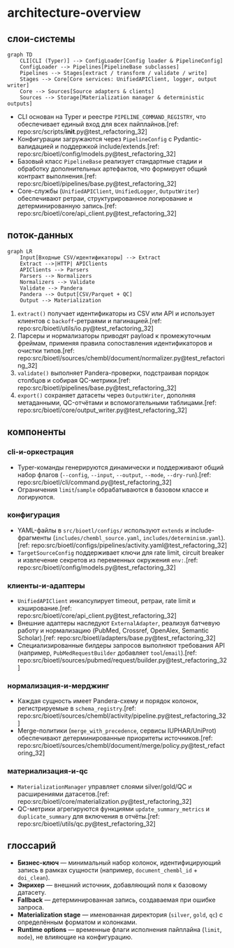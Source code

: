 # architecture-overview

## слои-системы
```mermaid
graph TD
    CLI[CLI (Typer)] --> ConfigLoader[Config loader & PipelineConfig]
    ConfigLoader --> Pipelines[PipelineBase subclasses]
    Pipelines --> Stages[extract / transform / validate / write]
    Stages --> Core[Core services: UnifiedAPIClient, logger, output writer]
    Core --> Sources[Source adapters & clients]
    Sources --> Storage[Materialization manager & deterministic outputs]
```

- CLI основан на Typer и реестре `PIPELINE_COMMAND_REGISTRY`, что обеспечивает
  единый вход для всех пайплайнов.[ref: repo:src/scripts/__init__.py@test_refactoring_32]
- Конфигурации загружаются через `PipelineConfig` с Pydantic-валидацией и
  поддержкой include/extends.[ref: repo:src/bioetl/config/models.py@test_refactoring_32]
- Базовый класс `PipelineBase` реализует стандартные стадии и обработку
  дополнительных артефактов, что формирует общий контракт выполнения.[ref: repo:src/bioetl/pipelines/base.py@test_refactoring_32]
- Core-службы (`UnifiedAPIClient`, `UnifiedLogger`, `OutputWriter`) обеспечивают
  ретраи, структурированное логирование и детерминированную запись.[ref: repo:src/bioetl/core/api_client.py@test_refactoring_32]

## поток-данных
```mermaid
graph LR
    Input[Входные CSV/идентификаторы] --> Extract
    Extract -->|HTTP| APIClients
    APIClients --> Parsers
    Parsers --> Normalizers
    Normalizers --> Validate
    Validate --> Pandera
    Pandera --> Output[CSV/Parquet + QC]
    Output --> Materialization
```

1. `extract()` получает идентификаторы из CSV или API и использует клиентов с
   `backoff`-ретраями и пагинацией.[ref: repo:src/bioetl/utils/io.py@test_refactoring_32]
2. Парсеры и нормализаторы приводят payload к промежуточным фреймам, применяя
   правила сопоставления идентификаторов и очистки типов.[ref: repo:src/bioetl/sources/chembl/document/normalizer.py@test_refactoring_32]
3. `validate()` выполняет Pandera-проверки, подстраивая порядок столбцов и
   собирая QC-метрики.[ref: repo:src/bioetl/pipelines/base.py@test_refactoring_32]
4. `export()` сохраняет датасеты через `OutputWriter`, дополняя метаданными,
   QC-отчётами и вспомогательными таблицами.[ref: repo:src/bioetl/core/output_writer.py@test_refactoring_32]

## компоненты
### cli-и-оркестрация
- Typer-команды генерируются динамически и поддерживают общий набор флагов
  (`--config`, `--input`, `--output`, `--mode`, `--dry-run`).[ref: repo:src/bioetl/cli/command.py@test_refactoring_32]
- Ограничения `limit`/`sample` обрабатываются в базовом классе и логируются.

### конфигурация
- YAML-файлы в `src/bioetl/configs/` используют `extends` и include-фрагменты
  (`includes/chembl_source.yaml`, `includes/determinism.yaml`).[ref: repo:src/bioetl/configs/pipelines/activity.yaml@test_refactoring_32]
- `TargetSourceConfig` поддерживает ключи для rate limit, circuit breaker и
  извлечение секретов из переменных окружения `env:`.[ref: repo:src/bioetl/config/models.py@test_refactoring_32]

### клиенты-и-адаптеры
- `UnifiedAPIClient` инкапсулирует timeout, ретраи, rate limit и кэширование.[ref: repo:src/bioetl/core/api_client.py@test_refactoring_32]
- Внешние адаптеры наследуют `ExternalAdapter`, реализуя батчевую работу и
  нормализацию (PubMed, Crossref, OpenAlex, Semantic Scholar).[ref: repo:src/bioetl/adapters/base.py@test_refactoring_32]
- Специализированные билдеры запросов выполняют требования API (например,
  `PubMedRequestBuilder` добавляет `tool`/`email`).[ref: repo:src/bioetl/sources/pubmed/request/builder.py@test_refactoring_32]

### нормализация-и-мерджинг
- Каждая сущность имеет Pandera-схему и порядок колонок, регистрируемые в
  `schema_registry`.[ref: repo:src/bioetl/sources/chembl/activity/pipeline.py@test_refactoring_32]
- Merge-политики (`merge_with_precedence`, сервисы IUPHAR/UniProt) обеспечивают
  детерминированные приоритеты источников.[ref: repo:src/bioetl/sources/chembl/document/merge/policy.py@test_refactoring_32]

### материализация-и-qc
- `MaterializationManager` управляет слоями silver/gold/QC и расширениями
  датасетов.[ref: repo:src/bioetl/core/materialization.py@test_refactoring_32]
- QC-метрики агрегируются функциями `update_summary_metrics` и `duplicate_summary`
  для включения в отчёты.[ref: repo:src/bioetl/utils/qc.py@test_refactoring_32]

## глоссарий
- **Бизнес-ключ** — минимальный набор колонок, идентифицирующий запись в рамках
  сущности (например, `document_chembl_id` + `doi_clean`).
- **Энрихер** — внешний источник, добавляющий поля к базовому датасету.
- **Fallback** — детерминированная запись, создаваемая при ошибке запроса.
- **Materialization stage** — именованная директория (`silver`, `gold`, `qc`) с
  определённым форматом и колонками.
- **Runtime options** — временные флаги исполнения пайплайна (`limit`, `mode`),
  не влияющие на конфигурацию.
